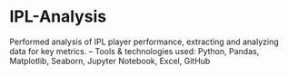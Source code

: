 # IPL-Analysis
Performed analysis of IPL player performance, extracting and analyzing data for key metrics.
– Tools & technologies used: Python, Pandas, Matplotlib, Seaborn, Jupyter Notebook, Excel, GitHub
